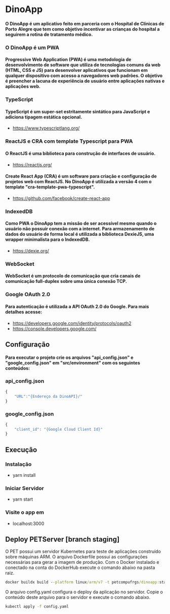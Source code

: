 # DinoApp
#### O DinoApp é um aplicativo feito em parceria com o Hospítal de Clínicas de Porto Alegre que tem como objetivo incentivar as crianças do hospital a seguirem a rotina de tratamento médico.

### O DinoApp é um PWA
#### Progressive Web Application (PWA) é uma metodologia de desenvolvimento de software que utiliza de tecnologias comuns da web (HTML, CSS e JS) para desenvolver aplicativos que funcionam em qualquer dispositivo com acesso a navegadores web padrões. O objetivo é preencher a lacuna de experiência de usuário entre aplicações nativas e aplicações web.

### TypeScript
#### TypeScript é um super-set estritamente sintático para JavaScript e adiciona tipagem estática opcional.
- https://www.typescriptlang.org/

### ReactJS e CRA com template Typescript para PWA
#### O ReactJS é uma biblioteca para construção de interfaces de usuário.
- https://reactjs.org/
#### Create React App (CRA) é um software para criação e configuração de projetos web com ReactJS. No DinoApp é utilizada a versão 4 com o template "cra-template-pwa-typescript".
- https://github.com/facebook/create-react-app

### IndexedDB
#### Como PWA o DinoApp tem a missão de ser acessível mesmo quando o usuário não possuir conexão com a internet. Para armazenamento de dados do usuário de forma local é utilizada a biblioteca DexieJS, uma wrapper minimalista para o IndexedDB.
- https://dexie.org/

### WebSocket
#### WebSocket é um protocolo de comunicação que cria canais de comunicação full-duplex sobre uma única conexão TCP. 

### Google OAuth 2.0
#### Para autenticação é utilizada a API OAuth 2.0 do Google. Para mais detalhes acesse: 
- https://developers.google.com/identity/protocols/oauth2
- https://console.developers.google.com/

## Configuração
#### Para executar o projeto crie os arquivos "api_config.json" e "google_config.json" em "src/environment" com os seguintes conteúdos:

### api_config.json

```javascript
{
    "URL":"{Endereço da DinoAPI}/"
}
```

### google_config.json

```javascript
{
    "client_id": "{Google Cloud Client Id}"
}
```

## Execução
### Instalação
- yarn install
### Iniciar Servidor
- yarn start
### Visite o app em
- localhost:3000

## Deploy PETServer [branch staging]
O PET possui um servidor Kubernetes para teste de aplicações construído sobre máquinas ARM.
O arquivo Dockerfile possui as configurações necessárias para gerar a imagem de produção.
Com o Docker instalado e conectado na conta do DockerHub execute o comando abaixo na pasta raiz.
```cmd
docker buildx build --platform linux/arm/v7 -t petcompufrgs/dinoapp:staging --push .
```

O arquivo config.yaml configura o deploy da aplicação no servidor. Copie o conteúdo deste arquivo para o servidor e execute o comando abaixo.
```cmd
kubectl apply -f config.yaml
```
